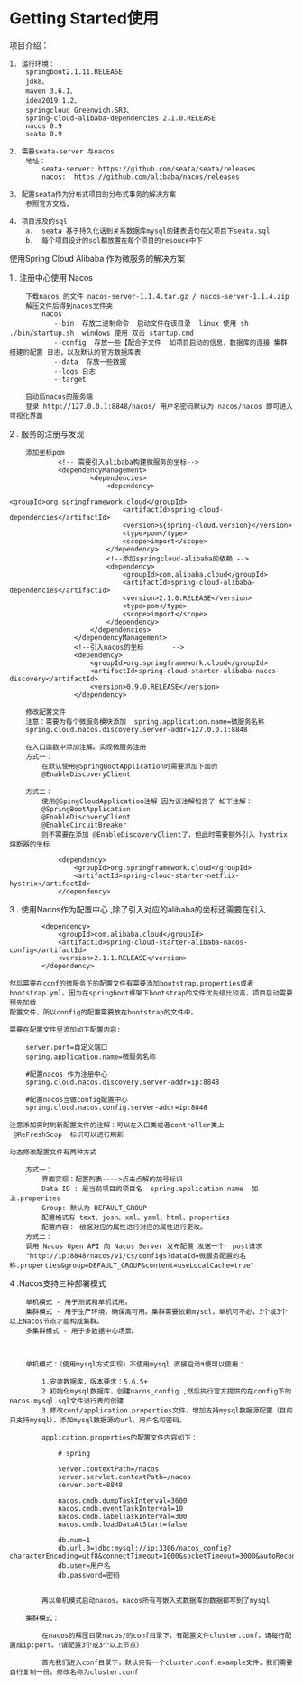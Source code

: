 # Getting Started使用

项目介绍：

    1. 运行环境：
        springboot2.1.11.RELEASE
        jdk8、
        maven 3.6.1、
        idea2019.1.2、
        springcloud Greenwich.SR3、
        spring-cloud-alibaba-dependencies 2.1.0.RELEASE
        nacos 0.9
        seata 0.9
        
    2. 需要seata-server 与nacos
        地址：
            seata-server: https://github.com/seata/seata/releases
            nacos:  https://github.com/alibaba/nacos/releases
    
    3. 配置seata作为分布式项目的分布式事务的解决方案
        参照官方文档，
        
    4. 项目涉及的sql 
        a.  seata 基于持久化话到关系数据库mysql的建表语句在父项目下seata.sql
        b.  每个项目设计的sql都放置在每个项目的resouce中下
    
    


使用Spring Cloud Alibaba 作为微服务的解决方案

1 . 注册中心使用 Nacos
    
        下载nacos 的文件 nacos-server-1.1.4.tar.gz / nacos-server-1.1.4.zip
        解压文件后得到nacos文件夹
            nacos
               --bin  存放二进制命令  启动文件在该目录  linux 使用 sh ./bin/startup.sh  windows 使用 双击 startup.cmd
               --config  存放一些【配合子文件  如项目启动的信息，数据库的连接 集群搭建的配置 日志，以及默认的官方数据库表
               --data  存放一些数据
               --logs 日志
               --target 
               
        启动后nacos的服务端
        登录 http://127.0.0.1:8848/nacos/ 用户名密码默认为 nacos/nacos 即可进入可视化界面
    
    
2 . 服务的注册与发现

        添加坐标pom
                <!-- 需要引入alibaba构建微服务的坐标-->
                <dependencyManagement>
                        <dependencies>
                            <dependency>
                                <groupId>org.springframework.cloud</groupId>
                                <artifactId>spring-cloud-dependencies</artifactId>
                                <version>${spring-cloud.version}</version>
                                <type>pom</type>
                                <scope>import</scope>
                            </dependency>
                            <!--添加springcloud-alibaba的依赖 -->
                            <dependency>
                                <groupId>com.alibaba.cloud</groupId>
                                <artifactId>spring-cloud-alibaba-dependencies</artifactId>
                                <version>2.1.0.RELEASE</version>
                                <type>pom</type>
                                <scope>import</scope>
                            </dependency>
                        </dependencies>
                    </dependencyManagement>
                    <!--引入nacos的坐标       -->
                    <dependency>
                        <groupId>org.springframework.cloud</groupId>
                        <artifactId>spring-cloud-starter-alibaba-nacos-discovery</artifactId>
                        <version>0.9.0.RELEASE</version>
                    </dependency>

        修改配置文件
        注意：需要为每个微服务模块添加  spring.application.name=微服务名称
        spring.cloud.nacos.discovery.server-addr=127.0.0.1:8848
    
        在入口函数中添加注解。实现微服务注册
        方式一：
            在默认使用@SpringBootApplication时需要添加下面的
            @EnableDiscoveryClient
    
        方式二：
            使用@SpingCloudApplication注解 因为该注解包含了 如下注解：
            @SpringBootApplication
            @EnableDiscoveryClient
            @EnableCircuitBreaker
            则不需要在添加 @EnableDiscoveryClient了，但此时需要额外引入 hystrix熔断器的坐标
        
                <dependency>
                    <groupId>org.springframework.cloud</groupId>
                    <artifactId>spring-cloud-starter-netflix-hystrix</artifactId>
                </dependency>
        


3 . 使用Nacos作为配置中心 ,除了引入对应的alibaba的坐标还需要在引入
    
            <dependency>
                <groupId>com.alibaba.cloud</groupId>
                <artifactId>spring-cloud-starter-alibaba-nacos-config</artifactId>
                <version>2.1.1.RELEASE</version>
            </dependency>
            
    然后需要在conf的微服务下的配置文件有需要添加bootstrap.properties或者bootstrap.yml。因为在springboot框架下bootstrap的文件优先级比较高，项目启动需要预先加载
    配置文件，所以config的配置需要放在bootstrap的文件中。
    
    需要在配置文件里添加如下配置内容:
    
        server.port=自定义端口
        spring.application.name=微服务名称
    
        #配置nacos 作为注册中心
        spring.cloud.nacos.discovery.server-addr=ip:8848
    
        #配置nacos当做config配置中心
        spring.cloud.nacos.config.server-addr=ip:8848
    
    注意添加实时刷新配置文件的注解：可以在入口类或者controller类上
     @ReFreshScop  标识可以进行刷新
    
    动态修改配置文件有两种方式
    
        方式一：
            界面实现：配置列表---->点击点解的加号标识
            Data ID : 是当前项目的项目名  spring.application.name  加上.properites
            Group: 默认为 DEFAULT_GROUP
            配置格式有 text、josn、xml、yaml、html、properties
            配置内容： 根据对应的属性进行对应的属性进行更改。
        方式二：
        调用 Nacos Open API 向 Nacos Server 发布配置 发送一个  post请求
        "http://ip:8848/nacos/v1/cs/configs?dataId=微服务配置的名称.properties&group=DEFAULT_GROUP&content=useLocalCache=true"
            
            
            
 4 .Nacos支持三种部署模式
    
        单机模式 - 用于测试和单机试用。
        集群模式 - 用于生产环境，确保高可用。集群需要依赖mysql，单机可不必，3个或3个以上Nacos节点才能构成集群。
        多集群模式 - 用于多数据中心场景。
        
        
        
        单机模式：（使用mysql方式实现）不使用mysql 直接启动٩便可以使用：
            
            1.安装数据库，版本要求：5.6.5+
            2.初始化mysql数据库，创建nacos_config ,然后执行官方提供的在config下的nacos-mysql.sql文件进行表的创建
            3.修改conf/application.properties文件，增加支持mysql数据源配置（目前只支持mysql），添加mysql数据源的url、用户名和密码。
        
            application.properties的配置文件内容如下：
            
                # spring
                 
                server.contextPath=/nacos
                server.servlet.contextPath=/nacos
                server.port=8848
                 
                nacos.cmdb.dumpTaskInterval=3600
                nacos.cmdb.eventTaskInterval=10
                nacos.cmdb.labelTaskInterval=300
                nacos.cmdb.loadDataAtStart=false
                 
                db.num=1
                db.url.0=jdbc:mysql://ip:3306/nacos_config?characterEncoding=utf8&connectTimeout=1000&socketTimeout=3000&autoReconnect=true
                db.user=用户名
                db.password=密码
                
                
            再以单机模式启动nacos，nacos所有写嵌入式数据库的数据都写到了mysql
            
        集群模式：
        
            在nacos的解压目录nacos/的conf目录下，有配置文件cluster.conf，请每行配置成ip:port。（请配置3个或3个以上节点）
            
            首先我们进入conf目录下，默认只有一个cluster.conf.example文件，我们需要自行复制一份，修改名称为cluster.conf
    
    